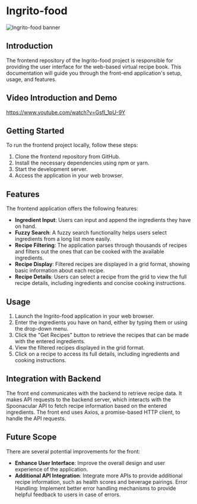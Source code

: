 # Ingrito-food

![Ingrito-food banner](https://github.com/louremipsum/ingritofood/assets/72456774/cf7f4b85-0351-44cc-87bf-e1e423cf6b5b)

## Introduction
The frontend repository of the Ingrito-food project is responsible for providing the user interface for the web-based virtual recipe book. This documentation will guide you through the front-end application's setup, usage, and features.

## Video Introduction and Demo

https://www.youtube.com/watch?v=GsfI_1pU-9Y

## Getting Started
To run the frontend project locally, follow these steps:

1) Clone the frontend repository from GitHub.
2) Install the necessary dependencies using npm or yarn.
3) Start the development server.
4) Access the application in your web browser.

## Features
The frontend application offers the following features:

* **Ingredient Input**: Users can input and append the ingredients they have on hand.
* **Fuzzy Search**: A fuzzy search functionality helps users select ingredients from a long list more easily.
* **Recipe Filtering**: The application parses through thousands of recipes and filters out the ones that can be cooked with the available ingredients.
* **Recipe Display**: Filtered recipes are displayed in a grid format, showing basic information about each recipe.
* **Recipe Details**: Users can select a recipe from the grid to view the full recipe details, including ingredients and concise cooking instructions.

## Usage
1) Launch the Ingrito-food application in your web browser.
2) Enter the ingredients you have on hand, either by typing them or using the drop-down menu.
3) Click the "Get Recipes" button to retrieve the recipes that can be made with the entered ingredients.
4) View the filtered recipes displayed in the grid format.
5) Click on a recipe to access its full details, including ingredients and cooking instructions.

## Integration with Backend
The front end communicates with the backend to retrieve recipe data. It makes API requests to the backend server, which interacts with the Spoonacular API to fetch recipe information based on the entered ingredients. The front end uses Axios, a promise-based HTTP client, to handle the API requests.

## Future Scope
There are several potential improvements for the front:

* **Enhance User Interface**: Improve the overall design and user experience of the application.
* **Additional API Integration**: Integrate more APIs to provide additional recipe information, such as health scores and beverage pairings.
Error Handling: Implement better error handling mechanisms to provide helpful feedback to users in case of errors.
